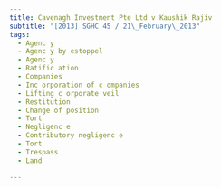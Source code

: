 ```yaml
---
title: Cavenagh Investment Pte Ltd v Kaushik Rajiv
subtitle: "[2013] SGHC 45 / 21\_February\_2013"
tags:
  - Agenc y
  - Agenc y by estoppel
  - Agenc y
  - Ratific ation
  - Companies
  - Inc orporation of c ompanies
  - Lifting c orporate veil
  - Restitution
  - Change of position
  - Tort
  - Negligenc e
  - Contributory negligenc e
  - Tort
  - Trespass
  - Land

---
```


